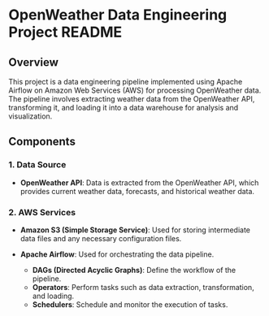 # OpenWeather Data Engineering Project README

## Overview

This project is a data engineering pipeline implemented using Apache Airflow on Amazon Web Services (AWS) for processing OpenWeather data. The pipeline involves extracting weather data from the OpenWeather API, transforming it, and loading it into a data warehouse for analysis and visualization.

## Components

### 1. Data Source

- **OpenWeather API**: Data is extracted from the OpenWeather API, which provides current weather data, forecasts, and historical weather data.

### 2. AWS Services

- **Amazon S3 (Simple Storage Service)**: Used for storing intermediate data files and any necessary configuration files.


- **Apache Airflow**: Used for orchestrating the data pipeline.
  - **DAGs (Directed Acyclic Graphs)**: Define the workflow of the pipeline.
  - **Operators**: Perform tasks such as data extraction, transformation, and loading.
  - **Schedulers**: Schedule and monitor the execution of tasks.